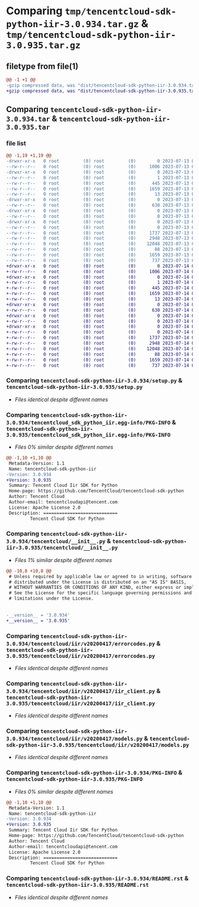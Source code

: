 # Comparing `tmp/tencentcloud-sdk-python-iir-3.0.934.tar.gz` & `tmp/tencentcloud-sdk-python-iir-3.0.935.tar.gz`

## filetype from file(1)

```diff
@@ -1 +1 @@
-gzip compressed data, was "dist/tencentcloud-sdk-python-iir-3.0.934.tar", last modified: Thu Jul 13 00:24:13 2023, max compression
+gzip compressed data, was "dist/tencentcloud-sdk-python-iir-3.0.935.tar", last modified: Fri Jul 14 00:32:16 2023, max compression
```

## Comparing `tencentcloud-sdk-python-iir-3.0.934.tar` & `tencentcloud-sdk-python-iir-3.0.935.tar`

### file list

```diff
@@ -1,19 +1,19 @@
-drwxr-xr-x   0 root         (0) root         (0)        0 2023-07-13 00:24:13.000000 tencentcloud-sdk-python-iir-3.0.934/
--rw-r--r--   0 root         (0) root         (0)     1006 2023-07-13 00:24:13.000000 tencentcloud-sdk-python-iir-3.0.934/setup.py
-drwxr-xr-x   0 root         (0) root         (0)        0 2023-07-13 00:24:13.000000 tencentcloud-sdk-python-iir-3.0.934/tencentcloud_sdk_python_iir.egg-info/
--rw-r--r--   0 root         (0) root         (0)        1 2023-07-13 00:24:13.000000 tencentcloud-sdk-python-iir-3.0.934/tencentcloud_sdk_python_iir.egg-info/dependency_links.txt
--rw-r--r--   0 root         (0) root         (0)      445 2023-07-13 00:24:13.000000 tencentcloud-sdk-python-iir-3.0.934/tencentcloud_sdk_python_iir.egg-info/SOURCES.txt
--rw-r--r--   0 root         (0) root         (0)     1659 2023-07-13 00:24:13.000000 tencentcloud-sdk-python-iir-3.0.934/tencentcloud_sdk_python_iir.egg-info/PKG-INFO
--rw-r--r--   0 root         (0) root         (0)       13 2023-07-13 00:24:13.000000 tencentcloud-sdk-python-iir-3.0.934/tencentcloud_sdk_python_iir.egg-info/top_level.txt
-drwxr-xr-x   0 root         (0) root         (0)        0 2023-07-13 00:24:13.000000 tencentcloud-sdk-python-iir-3.0.934/tencentcloud/
--rw-r--r--   0 root         (0) root         (0)      630 2023-07-13 00:24:13.000000 tencentcloud-sdk-python-iir-3.0.934/tencentcloud/__init__.py
-drwxr-xr-x   0 root         (0) root         (0)        0 2023-07-13 00:24:13.000000 tencentcloud-sdk-python-iir-3.0.934/tencentcloud/iir/
--rw-r--r--   0 root         (0) root         (0)        0 2023-07-13 00:24:13.000000 tencentcloud-sdk-python-iir-3.0.934/tencentcloud/iir/__init__.py
-drwxr-xr-x   0 root         (0) root         (0)        0 2023-07-13 00:24:13.000000 tencentcloud-sdk-python-iir-3.0.934/tencentcloud/iir/v20200417/
--rw-r--r--   0 root         (0) root         (0)        0 2023-07-13 00:24:13.000000 tencentcloud-sdk-python-iir-3.0.934/tencentcloud/iir/v20200417/__init__.py
--rw-r--r--   0 root         (0) root         (0)     1737 2023-07-13 00:24:13.000000 tencentcloud-sdk-python-iir-3.0.934/tencentcloud/iir/v20200417/errorcodes.py
--rw-r--r--   0 root         (0) root         (0)     2948 2023-07-13 00:24:13.000000 tencentcloud-sdk-python-iir-3.0.934/tencentcloud/iir/v20200417/iir_client.py
--rw-r--r--   0 root         (0) root         (0)    12048 2023-07-13 00:24:13.000000 tencentcloud-sdk-python-iir-3.0.934/tencentcloud/iir/v20200417/models.py
--rw-r--r--   0 root         (0) root         (0)       88 2023-07-13 00:24:13.000000 tencentcloud-sdk-python-iir-3.0.934/setup.cfg
--rw-r--r--   0 root         (0) root         (0)     1659 2023-07-13 00:24:13.000000 tencentcloud-sdk-python-iir-3.0.934/PKG-INFO
--rw-r--r--   0 root         (0) root         (0)      737 2023-07-13 00:24:13.000000 tencentcloud-sdk-python-iir-3.0.934/README.rst
+drwxr-xr-x   0 root         (0) root         (0)        0 2023-07-14 00:32:16.000000 tencentcloud-sdk-python-iir-3.0.935/
+-rw-r--r--   0 root         (0) root         (0)     1006 2023-07-14 00:32:16.000000 tencentcloud-sdk-python-iir-3.0.935/setup.py
+drwxr-xr-x   0 root         (0) root         (0)        0 2023-07-14 00:32:16.000000 tencentcloud-sdk-python-iir-3.0.935/tencentcloud_sdk_python_iir.egg-info/
+-rw-r--r--   0 root         (0) root         (0)        1 2023-07-14 00:32:16.000000 tencentcloud-sdk-python-iir-3.0.935/tencentcloud_sdk_python_iir.egg-info/dependency_links.txt
+-rw-r--r--   0 root         (0) root         (0)      445 2023-07-14 00:32:16.000000 tencentcloud-sdk-python-iir-3.0.935/tencentcloud_sdk_python_iir.egg-info/SOURCES.txt
+-rw-r--r--   0 root         (0) root         (0)     1659 2023-07-14 00:32:16.000000 tencentcloud-sdk-python-iir-3.0.935/tencentcloud_sdk_python_iir.egg-info/PKG-INFO
+-rw-r--r--   0 root         (0) root         (0)       13 2023-07-14 00:32:16.000000 tencentcloud-sdk-python-iir-3.0.935/tencentcloud_sdk_python_iir.egg-info/top_level.txt
+drwxr-xr-x   0 root         (0) root         (0)        0 2023-07-14 00:32:16.000000 tencentcloud-sdk-python-iir-3.0.935/tencentcloud/
+-rw-r--r--   0 root         (0) root         (0)      630 2023-07-14 00:32:16.000000 tencentcloud-sdk-python-iir-3.0.935/tencentcloud/__init__.py
+drwxr-xr-x   0 root         (0) root         (0)        0 2023-07-14 00:32:16.000000 tencentcloud-sdk-python-iir-3.0.935/tencentcloud/iir/
+-rw-r--r--   0 root         (0) root         (0)        0 2023-07-14 00:32:16.000000 tencentcloud-sdk-python-iir-3.0.935/tencentcloud/iir/__init__.py
+drwxr-xr-x   0 root         (0) root         (0)        0 2023-07-14 00:32:16.000000 tencentcloud-sdk-python-iir-3.0.935/tencentcloud/iir/v20200417/
+-rw-r--r--   0 root         (0) root         (0)        0 2023-07-14 00:32:16.000000 tencentcloud-sdk-python-iir-3.0.935/tencentcloud/iir/v20200417/__init__.py
+-rw-r--r--   0 root         (0) root         (0)     1737 2023-07-14 00:32:16.000000 tencentcloud-sdk-python-iir-3.0.935/tencentcloud/iir/v20200417/errorcodes.py
+-rw-r--r--   0 root         (0) root         (0)     2948 2023-07-14 00:32:16.000000 tencentcloud-sdk-python-iir-3.0.935/tencentcloud/iir/v20200417/iir_client.py
+-rw-r--r--   0 root         (0) root         (0)    12048 2023-07-14 00:32:16.000000 tencentcloud-sdk-python-iir-3.0.935/tencentcloud/iir/v20200417/models.py
+-rw-r--r--   0 root         (0) root         (0)       88 2023-07-14 00:32:16.000000 tencentcloud-sdk-python-iir-3.0.935/setup.cfg
+-rw-r--r--   0 root         (0) root         (0)     1659 2023-07-14 00:32:16.000000 tencentcloud-sdk-python-iir-3.0.935/PKG-INFO
+-rw-r--r--   0 root         (0) root         (0)      737 2023-07-14 00:32:16.000000 tencentcloud-sdk-python-iir-3.0.935/README.rst
```

### Comparing `tencentcloud-sdk-python-iir-3.0.934/setup.py` & `tencentcloud-sdk-python-iir-3.0.935/setup.py`

 * *Files identical despite different names*

### Comparing `tencentcloud-sdk-python-iir-3.0.934/tencentcloud_sdk_python_iir.egg-info/PKG-INFO` & `tencentcloud-sdk-python-iir-3.0.935/tencentcloud_sdk_python_iir.egg-info/PKG-INFO`

 * *Files 0% similar despite different names*

```diff
@@ -1,10 +1,10 @@
 Metadata-Version: 1.1
 Name: tencentcloud-sdk-python-iir
-Version: 3.0.934
+Version: 3.0.935
 Summary: Tencent Cloud Iir SDK for Python
 Home-page: https://github.com/TencentCloud/tencentcloud-sdk-python
 Author: Tencent Cloud
 Author-email: tencentcloudapi@tencent.com
 License: Apache License 2.0
 Description: ============================
         Tencent Cloud SDK for Python
```

### Comparing `tencentcloud-sdk-python-iir-3.0.934/tencentcloud/__init__.py` & `tencentcloud-sdk-python-iir-3.0.935/tencentcloud/__init__.py`

 * *Files 1% similar despite different names*

```diff
@@ -10,8 +10,8 @@
 # Unless required by applicable law or agreed to in writing, software
 # distributed under the License is distributed on an "AS IS" BASIS,
 # WITHOUT WARRANTIES OR CONDITIONS OF ANY KIND, either express or implied.
 # See the License for the specific language governing permissions and
 # limitations under the License.
 
 
-__version__ = '3.0.934'
+__version__ = '3.0.935'
```

### Comparing `tencentcloud-sdk-python-iir-3.0.934/tencentcloud/iir/v20200417/errorcodes.py` & `tencentcloud-sdk-python-iir-3.0.935/tencentcloud/iir/v20200417/errorcodes.py`

 * *Files identical despite different names*

### Comparing `tencentcloud-sdk-python-iir-3.0.934/tencentcloud/iir/v20200417/iir_client.py` & `tencentcloud-sdk-python-iir-3.0.935/tencentcloud/iir/v20200417/iir_client.py`

 * *Files identical despite different names*

### Comparing `tencentcloud-sdk-python-iir-3.0.934/tencentcloud/iir/v20200417/models.py` & `tencentcloud-sdk-python-iir-3.0.935/tencentcloud/iir/v20200417/models.py`

 * *Files identical despite different names*

### Comparing `tencentcloud-sdk-python-iir-3.0.934/PKG-INFO` & `tencentcloud-sdk-python-iir-3.0.935/PKG-INFO`

 * *Files 0% similar despite different names*

```diff
@@ -1,10 +1,10 @@
 Metadata-Version: 1.1
 Name: tencentcloud-sdk-python-iir
-Version: 3.0.934
+Version: 3.0.935
 Summary: Tencent Cloud Iir SDK for Python
 Home-page: https://github.com/TencentCloud/tencentcloud-sdk-python
 Author: Tencent Cloud
 Author-email: tencentcloudapi@tencent.com
 License: Apache License 2.0
 Description: ============================
         Tencent Cloud SDK for Python
```

### Comparing `tencentcloud-sdk-python-iir-3.0.934/README.rst` & `tencentcloud-sdk-python-iir-3.0.935/README.rst`

 * *Files identical despite different names*

